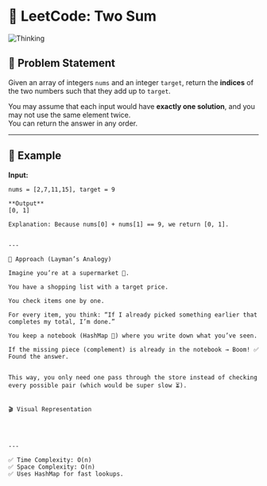 # 🚀 LeetCode: Two Sum  

![Thinking](https://media.giphy.com/media/LHZyixOnHwDDy/giphy.gif)  

## 📌 Problem Statement  
Given an array of integers `nums` and an integer `target`, return the **indices** of the two numbers such that they add up to `target`.  

You may assume that each input would have **exactly one solution**, and you may not use the same element twice.  
You can return the answer in any order.  

---

## 🧾 Example  

**Input:**  
```text
nums = [2,7,11,15], target = 9

**Output**
[0, 1]

Explanation: Because nums[0] + nums[1] == 9, we return [0, 1].


---

🧠 Approach (Layman’s Analogy)

Imagine you’re at a supermarket 🛒.

You have a shopping list with a target price.

You check items one by one.

For every item, you think: “If I already picked something earlier that completes my total, I’m done.”

You keep a notebook (HashMap 📓) where you write down what you’ve seen.

If the missing piece (complement) is already in the notebook → Boom! ✅ Found the answer.


This way, you only need one pass through the store instead of checking every possible pair (which would be super slow ⏳).


🎬 Visual Representation




---

✅ Time Complexity: O(n)
✅ Space Complexity: O(n)
✅ Uses HashMap for fast lookups.

